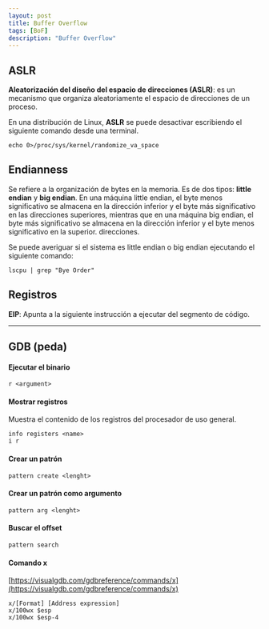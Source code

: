 ```yaml
---
layout: post
title: Buffer Overflow
tags: [BoF]
description: "Buffer Overflow"
---
```


## ASLR

**Aleatorización del diseño del espacio de direcciones (ASLR)**: es un mecanismo que organiza aleatoriamente el espacio de direcciones de un proceso.

En una distribución de Linux, **ASLR** se puede desactivar escribiendo el siguiente comando desde una terminal.

```
echo 0>/proc/sys/kernel/randomize_va_space
```

## Endianness

Se refiere a la organización de bytes en la memoria. Es de dos tipos: **little endian** y **big endian**. En una máquina little endian, el byte menos significativo se almacena en la dirección inferior y el byte más significativo en las direcciones superiores, mientras que en una máquina big endian, el byte más significativo se almacena en la dirección inferior y el byte menos significativo en la superior. direcciones.

Se puede averiguar si el sistema es little endian o big endian ejecutando el siguiente comando:

```
lscpu | grep "Bye Order"
```

## Registros

**EIP**: Apunta a la siguiente instrucción a ejecutar del segmento de código.

---

## GDB (peda)

#### Ejecutar el binario

```
r <argument>
```

#### Mostrar registros

Muestra el contenido de los registros del procesador de uso general.

```
info registers <name>
i r
```

#### Crear un patrón

```
pattern create <lenght>
```

#### Crear un patrón como argumento

```
pattern arg <lenght>
```

#### Buscar el offset

```
pattern search
```

#### Comando x

[https://visualgdb.com/gdbreference/commands/x](https://visualgdb.com/gdbreference/commands/x)

```
x/[Format] [Address expression]
x/100wx $esp
x/100wx $esp-4
```

